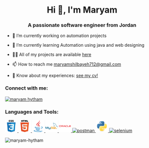 <h1 align="center">Hi 👋, I'm Maryam</h1>
<h3 align="center">A passionate software engineer from Jordan</h3>

- 🔭 I’m currently working on automation projects

- 🌱 I’m currently learning Automation using java and web designing

- 👨‍💻 All of my projects are available [here](https://www.canva.com/design/DAGcrI8yzzY/TMxd_sbQ89rzlHbEFpWteA/view?utm_content=DAGcrI8yzzY&utm_campaign=designshare&utm_medium=link2&utm_source=uniquelinks&utlId=he441ee8589)

- 📫 How to reach me maryamshilbayeh712@gmail.com

- 📄 Know about my experiences: [see my cv!](https://drive.google.com/file/d/192p-bZOSIphzpNQY2LtptK6ItnuO6gZp/view?usp=drivesdk)

<h3 align="left">Connect with me:</h3>
<p align="left">
<a href="https://linkedin.com/in/maryam hytham" target="blank"><img align="center" src="https://raw.githubusercontent.com/rahuldkjain/github-profile-readme-generator/master/src/images/icons/Social/linked-in-alt.svg" alt="maryam hytham" height="30" width="40" /></a>
</p>

<h3 align="left">Languages and Tools:</h3>
<p align="left"> <a href="https://www.w3schools.com/css/" target="_blank" rel="noreferrer"> <img src="https://raw.githubusercontent.com/devicons/devicon/master/icons/css3/css3-original-wordmark.svg" alt="css3" width="40" height="40"/> </a> <a href="https://www.w3.org/html/" target="_blank" rel="noreferrer"> <img src="https://raw.githubusercontent.com/devicons/devicon/master/icons/html5/html5-original-wordmark.svg" alt="html5" width="40" height="40"/> </a> <a href="https://www.java.com" target="_blank" rel="noreferrer"> <img src="https://raw.githubusercontent.com/devicons/devicon/master/icons/java/java-original.svg" alt="java" width="40" height="40"/> </a> <a href="https://www.mysql.com/" target="_blank" rel="noreferrer"> <img src="https://raw.githubusercontent.com/devicons/devicon/master/icons/mysql/mysql-original-wordmark.svg" alt="mysql" width="40" height="40"/> </a> <a href="https://www.oracle.com/" target="_blank" rel="noreferrer"> <img src="https://raw.githubusercontent.com/devicons/devicon/master/icons/oracle/oracle-original.svg" alt="oracle" width="40" height="40"/> </a> <a href="https://postman.com" target="_blank" rel="noreferrer"> <img src="https://www.vectorlogo.zone/logos/getpostman/getpostman-icon.svg" alt="postman" width="40" height="40"/> </a> <a href="https://www.python.org" target="_blank" rel="noreferrer"> <img src="https://raw.githubusercontent.com/devicons/devicon/master/icons/python/python-original.svg" alt="python" width="40" height="40"/> </a> <a href="https://www.selenium.dev" target="_blank" rel="noreferrer"> <img src="https://raw.githubusercontent.com/detain/svg-logos/780f25886640cef088af994181646db2f6b1a3f8/svg/selenium-logo.svg" alt="selenium" width="40" height="40"/> </a> </p>

<p><img align="center" src="https://github-readme-stats.vercel.app/api/top-langs?username=maryam-hytham&show_icons=true&locale=en&layout=compact" alt="maryam-hytham" /></p>
